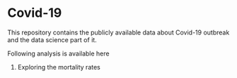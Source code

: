 # Covid-19
This repository contains the publicly available data about Covid-19 outbreak and the data science part of it.

Following analysis is available here

1. Exploring the mortality rates
